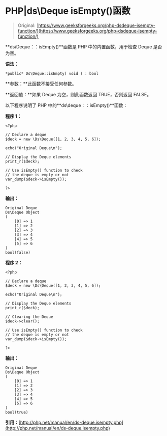 # PHP|ds\Deque isEmpty()函数

> Original: [https://www.geeksforgeeks.org/php-dsdeque-isempty-function/](https://www.geeksforgeeks.org/php-dsdeque-isempty-function/)

**ds\Deque：：isEmpty()**函数是 PHP 中的内置函数，用于检查 Deque 是否为空。

**语法：**

```
*public* Ds\Deque::isEmpty( void ) : bool

```

**参数：**此函数不接受任何参数。

**返回值：**如果 Deque 为空，则此函数返回 TRUE，否则返回 FALSE。

以下程序说明了 PHP 中的**ds\deque：：isEmpty()**函数：

**程序 1：**

```
<?php

// Declare a deque
$deck = new \Ds\Deque([1, 2, 3, 4, 5, 6]);

echo("Original Deque\n");

// Display the Deque elements
print_r($deck);

// Use isEmpty() function to check
// the deque is empty or not
var_dump($deck->isEmpty());

?>
```

**输出：**

```
Original Deque
Ds\Deque Object
(
    [0] => 1
    [1] => 2
    [2] => 3
    [3] => 4
    [4] => 5
    [5] => 6
)
bool(false)

```

**程序 2：**

```
<?php

// Declare a deque
$deck = new \Ds\Deque([1, 2, 3, 4, 5, 6]);

echo("Original Deque\n");

// Display the Deque elements
print_r($deck);

// Clearing the Deque
$deck->clear();

// Use isEmpty() function to check
// the deque is empty or not
var_dump($deck->isEmpty());

?>
```

**输出：**

```
Original Deque
Ds\Deque Object
(
    [0] => 1
    [1] => 2
    [2] => 3
    [3] => 4
    [4] => 5
    [5] => 6
)
bool(true)

```

**引用：**[http://php.net/manual/en/ds-deque.isempty.php](http://php.net/manual/en/ds-deque.isempty.php)